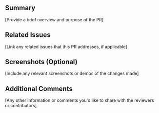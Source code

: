 ## Summary

[Provide a brief overview and purpose of the PR]

## Related Issues

[Link any related issues that this PR addresses, if applicable]


## Screenshots (Optional)

[Include any relevant screenshots or demos of the changes made]

## Additional Comments

[Any other information or comments you'd like to share with the reviewers or contributors]
